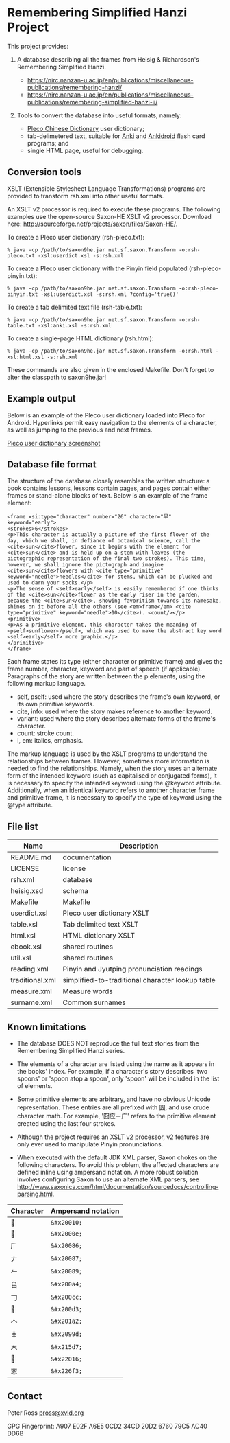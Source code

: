 Remembering Simplified Hanzi Project
====================================

This project provides:

1) A database describing all the frames from Heisig & Richardson's Remembering Simplified Hanzi.
   * <https://nirc.nanzan-u.ac.jp/en/publications/miscellaneous-publications/remembering-hanzi/>
   * <https://nirc.nanzan-u.ac.jp/en/publications/miscellaneous-publications/remembering-simplified-hanzi-ii/>

2) Tools to convert the database into useful formats, namely:
   * [Pleco Chinese Dictionary](http://www.pleco.com/) user dictionary;
   * tab-delimetered text, suitable for [Anki](http://ankisrs.net/) and [Ankidroid](<https://github.com/ankidroid>) flash card programs; and
   * single HTML page, useful for debugging.


Conversion tools
----------------
XSLT (Extensible Stylesheet Language Transformations) programs are provided to transform
rsh.xml into other useful formats.

An XSLT v2 processor is required to execute these programs.
The following examples use the open-source Saxon-HE XSLT v2 processor.
Download here: <http://sourceforge.net/projects/saxon/files/Saxon-HE/>.

To create a Pleco user dictionary (rsh-pleco.txt):
```
% java -cp /path/to/saxon9he.jar net.sf.saxon.Transform -o:rsh-pleco.txt -xsl:userdict.xsl -s:rsh.xml
```

To create a Pleco user dictionary with the Pinyin field populated (rsh-pleco-pinyin.txt):
```
% java -cp /path/to/saxon9he.jar net.sf.saxon.Transform -o:rsh-pleco-pinyin.txt -xsl:userdict.xsl -s:rsh.xml ?config='true()'
```

To create a tab delimited text file (rsh-table.txt):
```
% java -cp /path/to/saxon9he.jar net.sf.saxon.Transform -o:rsh-table.txt -xsl:anki.xsl -s:rsh.xml
```

To create a single-page HTML dictionary (rsh.html):
```
% java -cp /path/to/saxon9he.jar net.sf.saxon.Transform -o:rsh.html -xsl:html.xsl -s:rsh.xml
```

These commands are also given in the enclosed Makefile.
Don't forget to alter the classpath to saxon9he.jar!


Example output
--------------
Below is an example of the Pleco user dictionary loaded into Pleco for Android.
Hyperlinks permit easy navigation to the elements of a character, as well as jumping to the previous and next frames.

[Pleco user dictionary screenshot](/example/userdict.png)


Database file format
--------------------
The structure of the database closely resembles the written structure: a book contains lessons, lessons contain pages, and pages contain either frames or stand-alone blocks of text.
Below is an example of the frame element:

```
<frame xsi:type="character" number="26" character="早" keyword="early">
<strokes>6</strokes>
<p>This character is actually a picture of the first flower of the day, which we shall, in defiance of botanical science, call the <cite>sun</cite>flower, since it begins with the element for <cite>sun</cite> and is held up on a stem with leaves (the pictographic representation of the final two strokes). This time, however, we shall ignore the pictograph and imagine <cite>sun</cite>flowers with <cite type="primitive" keyword="needle">needles</cite> for stems, which can be plucked and used to darn your socks.</p>
<p>The sense of <self>early</self> is easily remembered if one thinks of the <cite>sun</cite>flower as the early riser in the garden, because the <cite>sun</cite>, showing favoritism towards its namesake, shines on it before all the others (see <em>frame</em> <cite type="primitive" keyword="needle">10</cite>). <count/></p>
<primitive>
<p>As a primitive element, this character takes the meaning of <pself>sunflower</pself>, which was used to make the abstract key word <self>early</self> more graphic.</p>
</primitive>
</frame>
```

Each frame states its type (either character or primitive frame) and gives the frame number, character, keyword and part of speech (if applicable).
Paragraphs of the story are written between the p elements, using the following markup language.
* self, pself: used where the story describes the frame's own keyword, or its own primitive keywords.
* cite, info: used where the story makes reference to another keyword.
* variant: used where the story describes alternate forms of the frame's character.
* count: stroke count.
* i, em: italics, emphasis.

The markup language is used by the XSLT programs to understand the relationships between frames.
However, sometimes more information is needed to find the relationships.
Namely, when the story uses an alternate form of the intended keyword (such as capitalised or conjugated forms), it is necessary to specify the intended keyword using the @keyword attribute.
Additionally, when an identical keyword refers to another character frame and primitive frame, it is necessary to specify the type of keyword using the @type attribute.


File list
---------
| Name            | Description
|-----------------|------------
| README.md       | documentation
| LICENSE         | license
| rsh.xml         | database
| heisig.xsd      | schema
| Makefile        | Makefile
| userdict.xsl    | Pleco user dictionary XSLT
| table.xsl       | Tab delimited text XSLT
| html.xsl        | HTML dictionary XSLT
| ebook.xsl       | shared routines
| util.xsl        | shared routines
| reading.xml     | Pinyin and Jyutping pronunciation readings
| traditional.xml | simplified-to-traditional character lookup table
| measure.xml     | Measure words
| surname.xml     | Common surnames


Known limitations
-----------------

* The database DOES NOT reproduce the full text stories from the Remembering Simplified Hanzi series.

* The elements of a character are listed using the name as it appears in the books' index.
  For example, if a character's story describes 'two spoons' or 'spoon atop a spoon', only 'spoon' will be included in the list of elements.

* Some primitive elements are arbitrary, and have no obvious Unicode representation.
  These entries are all prefixed with 囧, and use crude character math.
  For example, '囧应－广' refers to the primitive element created using the last four strokes.

* Although the project requires an XSLT v2 processor, v2 features are only ever used to manipulate Pinyin pronunciations.

* When executed with the default JDK XML parser, Saxon chokes on the following characters.
  To avoid this problem, the affected characters are defined inline using ampersand notation.
  A more robust solution involves configuring Saxon to use an alternate XML parsers, see <http://www.saxonica.com/html/documentation/sourcedocs/controlling-parsing.html>.

| Character | Ampersand notation
|-----------|-------------------
| 𠀐 | ```&#x20010;```
| 𠀎 | ```&#x2000e;```
| 𠂆 | ```&#x20086;```
| 𠂇 | ```&#x20087;```
| 𠂉 | ```&#x20089;```
| 𠂤 | ```&#x200a4;```
| 𠃌 | ```&#x200cc;```
| 𠃓 | ```&#x200d3;```
| 𠆢 | ```&#x201a2;```
| 𠦝 | ```&#x2099d;```
| 𡗗 | ```&#x215d7;```
| 𢀖 | ```&#x22016;```
| 𢛳 | ```&#x226f3;```


Contact
-------
Peter Ross <pross@xvid.org>

GPG Fingerprint: A907 E02F A6E5 0CD2 34CD 20D2 6760 79C5 AC40 DD6B
